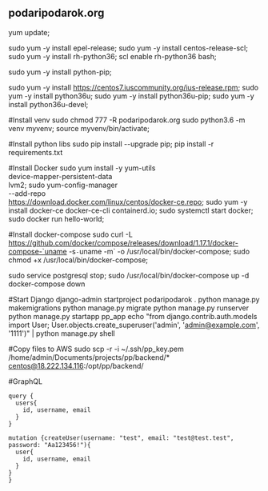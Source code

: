 ## podaripodarok.org
yum update;

sudo yum -y install epel-release;
sudo yum -y install centos-release-scl;
sudo yum -y install rh-python36;
scl enable rh-python36 bash;

sudo yum -y install python-pip;

sudo yum -y install https://centos7.iuscommunity.org/ius-release.rpm;
sudo yum -y install python36u;
sudo yum -y install python36u-pip;
sudo yum -y install python36u-devel;

#Install venv
sudo chmod 777 -R podaripodarok.org
sudo python3.6 -m venv myvenv;
source myvenv/bin/activate;

#Install python libs
sudo pip install --upgrade pip;
pip install -r requirements.txt

#Install Docker
sudo yum install -y yum-utils \
  device-mapper-persistent-data \
  lvm2;
sudo yum-config-manager \
    --add-repo \
    https://download.docker.com/linux/centos/docker-ce.repo;
sudo yum -y install docker-ce docker-ce-cli containerd.io;
sudo systemctl start docker;
sudo docker run hello-world;

#Install docker-compose
sudo curl -L https://github.com/docker/compose/releases/download/1.17.1/docker-compose-`uname -s`-`uname -m` -o /usr/local/bin/docker-compose;
sudo chmod +x /usr/local/bin/docker-compose;

sudo service postgresql stop;
sudo /usr/local/bin/docker-compose up -d
docker-compose down

#Start Django
django-admin startproject podaripodarok .
python manage.py makemigrations
python manage.py migrate
python manage.py runserver
python manage.py startapp pp_app
echo "from django.contrib.auth.models import User; User.objects.create_superuser('admin', 'admin@example.com', '1111')" | python manage.py shell

#Copy files to AWS
sudo scp -r -i ~/.ssh/pp_key.pem /home/admin/Documents/projects/pp/backend/* centos@18.222.134.116:/opt/pp/backend/

#GraphQL
```
query {
  users{
    id, username, email
  }
}
```

```
mutation {createUser(username: "test", email: "test@test.test", password: "Aa123456!"){
  user{
    id, username, email
  }
}
}
```